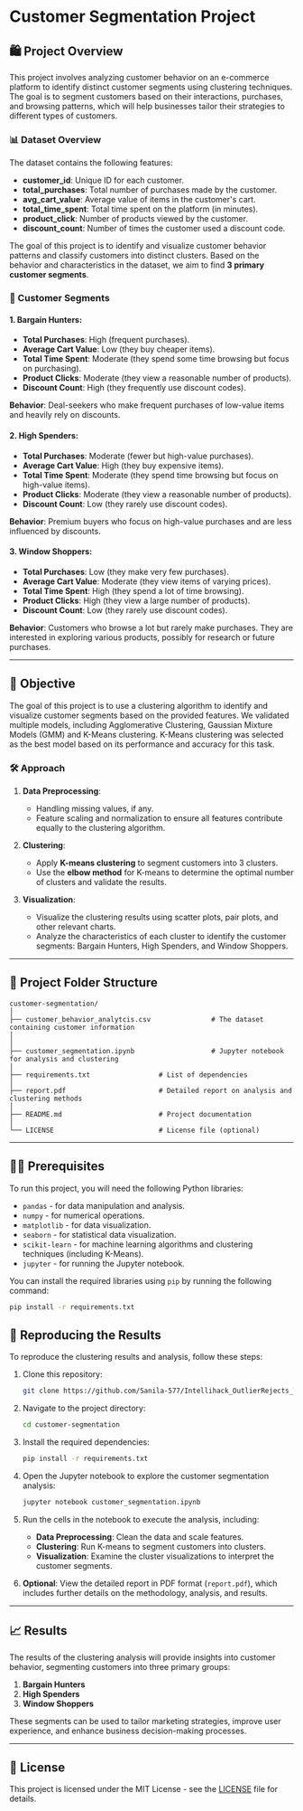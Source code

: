 
# Customer Segmentation Project

## 🛍️ Project Overview
This project involves analyzing customer behavior on an e-commerce platform to identify distinct customer segments using clustering techniques. The goal is to segment customers based on their interactions, purchases, and browsing patterns, which will help businesses tailor their strategies to different types of customers.

### 📊 Dataset Overview
The dataset contains the following features:

- **customer_id**: Unique ID for each customer.
- **total_purchases**: Total number of purchases made by the customer.
- **avg_cart_value**: Average value of items in the customer's cart.
- **total_time_spent**: Total time spent on the platform (in minutes).
- **product_click**: Number of products viewed by the customer.
- **discount_count**: Number of times the customer used a discount code.

The goal of this project is to identify and visualize customer behavior patterns and classify customers into distinct clusters. Based on the behavior and characteristics in the dataset, we aim to find **3 primary customer segments**.

### 👥 Customer Segments

#### 1. **Bargain Hunters**:
   - **Total Purchases**: High (frequent purchases).
   - **Average Cart Value**: Low (they buy cheaper items).
   - **Total Time Spent**: Moderate (they spend some time browsing but focus on purchasing).
   - **Product Clicks**: Moderate (they view a reasonable number of products).
   - **Discount Count**: High (they frequently use discount codes).

   **Behavior**: Deal-seekers who make frequent purchases of low-value items and heavily rely on discounts.

#### 2. **High Spenders**:
   - **Total Purchases**: Moderate (fewer but high-value purchases).
   - **Average Cart Value**: High (they buy expensive items).
   - **Total Time Spent**: Moderate (they spend time browsing but focus on high-value items).
   - **Product Clicks**: Moderate (they view a reasonable number of products).
   - **Discount Count**: Low (they rarely use discount codes).

   **Behavior**: Premium buyers who focus on high-value purchases and are less influenced by discounts.

#### 3. **Window Shoppers**:
   - **Total Purchases**: Low (they make very few purchases).
   - **Average Cart Value**: Moderate (they view items of varying prices).
   - **Total Time Spent**: High (they spend a lot of time browsing).
   - **Product Clicks**: High (they view a large number of products).
   - **Discount Count**: Low (they rarely use discount codes).

   **Behavior**: Customers who browse a lot but rarely make purchases. They are interested in exploring various products, possibly for research or future purchases.

---

## 🎯 Objective
The goal of this project is to use a clustering algorithm to identify and visualize customer segments based on the provided features. We validated multiple models, including Agglomerative Clustering, Gaussian Mixture Models (GMM) and K-Means clustering. K-Means clustering was selected as the best model based on its performance and accuracy for this task.

### 🛠️ Approach

1. **Data Preprocessing**:
   - Handling missing values, if any.
   - Feature scaling and normalization to ensure all features contribute equally to the clustering algorithm.

2. **Clustering**:
   - Apply **K-means clustering** to segment customers into 3 clusters.
   - Use the **elbow method** for K-means to determine the optimal number of clusters and validate the results.

3. **Visualization**:
   - Visualize the clustering results using scatter plots, pair plots, and other relevant charts.
   - Analyze the characteristics of each cluster to identify the customer segments: Bargain Hunters, High Spenders, and Window Shoppers.

---

## 📁 Project Folder Structure

```
customer-segmentation/
│
├── customer_behavior_analytcis.csv               # The dataset containing customer information
│            
│
├── customer_segmentation.ipynb                   # Jupyter notebook for analysis and clustering
│   
├── requirements.txt                 # List of dependencies
│
├── report.pdf                       # Detailed report on analysis and clustering methods
│
├── README.md                        # Project documentation
│
└── LICENSE                          # License file (optional)
```

---

## 🧑‍💻 Prerequisites

To run this project, you will need the following Python libraries:

- `pandas` - for data manipulation and analysis.
- `numpy` - for numerical operations.
- `matplotlib` - for data visualization.
- `seaborn` - for statistical data visualization.
- `scikit-learn` - for machine learning algorithms and clustering techniques (including K-Means).
- `jupyter` - for running the Jupyter notebook.

You can install the required libraries using `pip` by running the following command:

```bash
pip install -r requirements.txt
```


## 🚀 Reproducing the Results

To reproduce the clustering results and analysis, follow these steps:

1. Clone this repository:
   
   ```bash
   git clone https://github.com/Sanila-577/Intellihack_OutlierRejects_Task2.git
   ```

2. Navigate to the project directory:

   ```bash
   cd customer-segmentation
   ```

3. Install the required dependencies:

   ```bash
   pip install -r requirements.txt
   ```

4. Open the Jupyter notebook to explore the customer segmentation analysis:

   ```bash
   jupyter notebook customer_segmentation.ipynb
   ```

5. Run the cells in the notebook to execute the analysis, including:
   - **Data Preprocessing**: Clean the data and scale features.
   - **Clustering**: Run K-means to segment customers into clusters.
   - **Visualization**: Examine the cluster visualizations to interpret the customer segments.

6. **Optional**: View the detailed report in PDF format (`report.pdf`), which includes further details on the methodology, analysis, and results.

---

## 📈 Results

The results of the clustering analysis will provide insights into customer behavior, segmenting customers into three primary groups:

1. **Bargain Hunters**
2. **High Spenders**
3. **Window Shoppers**

These segments can be used to tailor marketing strategies, improve user experience, and enhance business decision-making processes.

---

## 📜 License

This project is licensed under the MIT License - see the [LICENSE](LICENSE) file for details.
